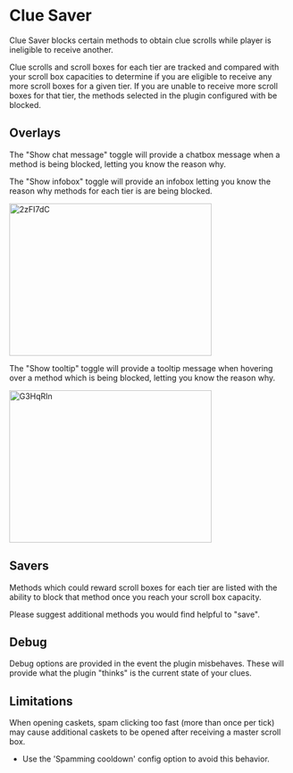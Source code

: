 # Clue Saver
Clue Saver blocks certain methods to obtain clue scrolls while player is ineligible to receive another.

Clue scrolls and scroll boxes for each tier are tracked and compared with your scroll box capacities to determine if you are eligible to receive any more scroll boxes for a given tier.
If you are unable to receive more scroll boxes for that tier, the methods selected in the plugin configured with be blocked.

## Overlays
The "Show chat message" toggle will provide a chatbox message when a method is being blocked, letting you know the reason why.

The "Show infobox" toggle will provide an infobox letting you know the reason why methods for each tier is are being blocked.

<img width="362" height="273" alt="2zFI7dC" src="https://github.com/user-attachments/assets/c4a6e9fc-8ad9-477e-8c13-c2e78370c057" />

The "Show tooltip" toggle will provide a tooltip message when hovering over a method which is being blocked, letting you know the reason why.

<img width="362" height="273" alt="G3HqRIn" src="https://github.com/user-attachments/assets/c18fe2f8-df16-4a5f-892d-a25dad1524d9" />

## Savers
Methods which could reward scroll boxes for each tier are listed with the ability to block that method once you reach your scroll box capacity.

Please suggest additional methods you would find helpful to "save".

## Debug
Debug options are provided in the event the plugin misbehaves. These will provide what the plugin "thinks" is the current state of your clues.

## Limitations
When opening caskets, spam clicking too fast (more than once per tick) may cause additional caskets to be opened after receiving a master scroll box.
- Use the 'Spamming cooldown' config option to avoid this behavior.

